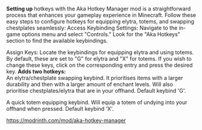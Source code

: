 **Setting up** hotkeys with the Aka Hotkey Manager mod is a straightforward process that enhances your gameplay experience in Minecraft. Follow these easy steps to configure hotkeys for equipping elytra, totems, and swapping chestplates seamlessly: Access Keybinding Settings: Navigate to the in-game options menu and select "Controls." Look for the "Aka Hotkeys" section to find the available keybindings.

Assign Keys: Locate the keybindings for equipping elytra and using totems. By default, these are set to "G" for elytra and "X" for totems. If you wish to change these keys, click on the corresponding entry and press the desired key.
**Adds two hotkeys:**\
An elytra/chestplate swapping keybind. It prioritises items with a larger durability and then with a larger amount of enchant levels. Will also prioritise chestplates/elytra that are in your offhand. Default keybind 'G'.

A quick totem equipping keybind. Will equip a totem of undying into your offhand when pressed. Default keybind 'X'.

https://modrinth.com/mod/aka-hotkey-manager
